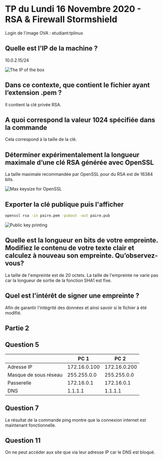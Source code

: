 # TP du Lundi 16 Novembre 2020 - RSA & Firewall Stormshield

Login de l'image OVA : etudiant:tplinux

## Quelle est l'IP de la machine ?

10.0.2.15/24

![The IP of the box](https://i.ibb.co/q0PvXGJ/image.png)

## Dans ce contexte, que contient le fichier ayant l’extension .pem ?

Il contient la clé privée RSA.

## A quoi correspond la valeur 1024 spécifiée dans la commande

Cela correspond à la taille de la clé.

## Déterminer expérimentalement la longueur maximale d’une clé RSA générée avec OpenSSL

La taille maximale recommandée par OpenSSL pour du RSA est de 16384 bits.

![Max keysize for OpenSSL](https://i.ibb.co/qdMWdL8/image.png)

## Exporter la clé publique puis l'afficher

```bash
openssl rsa -in paire.pem -pubout -out paire.pub
```

![Public key printing](https://i.ibb.co/BCgM50M/image.png)

## Quelle est la longueur en bits de votre empreinte. Modifiez le contenu de votre texte clair et calculez à nouveau son empreinte. Qu’observez-vous?

La taille de l'empreinte est de 20 octets. La taille de l'empreinte ne varie pas car la longueur de sortie de la fonction SHA1 est fixe.

## Quel est l'intérêt de signer une empreinte ?

Afin de garantir l'intégrité des données et ainsi savoir si le fichier à été modifié.

## Partie 2

## Question 5

|                       |  PC 1  |  PC 2 |
|-----------------------|---|---|
| Adresse IP            | 172.16.0.100  | 172.16.0.200  |
| Masque de sous réseau | 255.255.0.0  | 255.255.0.0  |
| Passerelle            | 172.16.0.1  | 172.16.0.1  |
| DNS                   | 1.1.1.1  | 1.1.1.1  |

## Question 7

Le résultat de la commande ping montre que la connexion internet est maintenant fonctionnelle.

## Question 11

On ne peut accéder aux site que via leur adresse IP car le DNS est bloqué.
